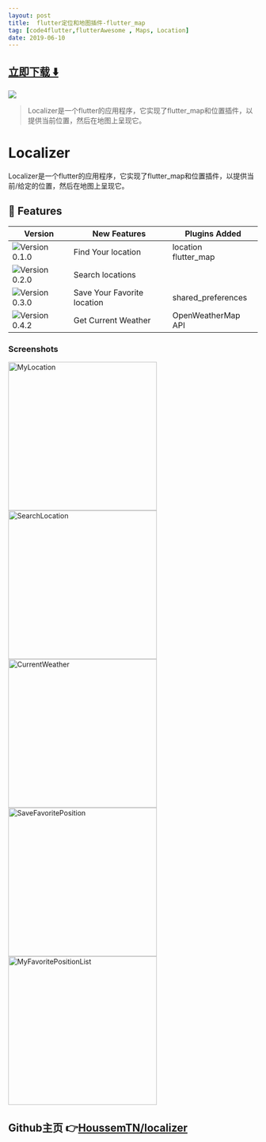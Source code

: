 ```yaml
---
layout: post
title:  flutter定位和地图插件-flutter_map
tag: [code4flutter,flutterAwesome , Maps, Location]
date: 2019-06-10
---
```


 


## [立即下载 ️⬇️ ](https://codeload.github.com/HoussemTN/localizer/zip/master) 


 
![](https://flutterawesome.com/content/images/2019/05/localizer.jpg)
 
>
> Localizer是一个flutter的应用程序，它实现了flutter_map和位置插件，以提供当前位置，然后在地图上呈现它。
>

 
# Localizer

Localizer是一个flutter的应用程序，它实现了flutter_map和位置插件，以提供当前/给定的位置，然后在地图上呈现它。

##  :stars: Features

| Version    | New Features| Plugins Added|
|------------|-------------|-------------| 
|  <img alt="Version 0.1.0" src="https://img.shields.io/badge/-0.1.0-green.svg" />| Find Your location|location</br>flutter_map|
|  <img alt="Version 0.2.0" src="https://img.shields.io/badge/-0.2.0-green.svg" />| Search locations||
|  <img alt="Version 0.3.0" src="https://img.shields.io/badge/-0.3.0-green.svg" />| Save Your Favorite location|shared_preferences||
|  <img alt="Version 0.4.2" src="https://img.shields.io/badge/-0.4.2-green.svg" />| Get Current Weather|OpenWeatherMap API||
 ### Screenshots 
 <img  alt="MyLocation" src="https://github.com/HoussemTN/localizer/blob/master/screenshots/myLocation.png?raw=true" heigth="250px" width="300px"/>
  <img  alt="SearchLocation" src="https://github.com/HoussemTN/localizer/blob/master/screenshots/SearchLocation.png?raw=true" heigth="250px" width="300px"/>
   <img  alt="CurrentWeather" src="https://github.com/HoussemTN/localizer/blob/master/screenshots/currentWeather.png?raw=true" heigth="250px" width="300px"/>
   <img  alt="SaveFavoritePosition" src="https://github.com/HoussemTN/localizer/blob/master/screenshots/SaveFavoritePosition.png?raw=true" heigth="250px" width="300px"/>
    <img  alt="MyFavoritePositionList" src="https://github.com/HoussemTN/localizer/blob/master/screenshots/MyFavoritePositionList.png?raw=true" heigth="250px" width="300px"/>
   
  
 



## Github主页 👉[HoussemTN/localizer](http://github.com/HoussemTN/localizer)